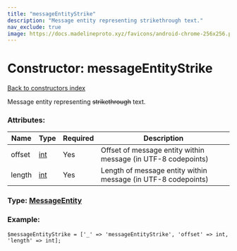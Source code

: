 ```yaml
---
title: "messageEntityStrike"
description: "Message entity representing strikethrough text."
nav_exclude: true
image: https://docs.madelineproto.xyz/favicons/android-chrome-256x256.png
---
```

# Constructor: messageEntityStrike  
[Back to constructors index](/API_docs/constructors/index.html)



Message entity representing <del>strikethrough</del> text.

### Attributes:

| Name     |    Type       | Required | Description |
|----------|---------------|----------|-------------|
|offset|[int](/API_docs/types/int.html) | Yes|Offset of message entity within message (in UTF-8 codepoints)|
|length|[int](/API_docs/types/int.html) | Yes|Length of message entity within message (in UTF-8 codepoints)|



### Type: [MessageEntity](/API_docs/types/MessageEntity.html)


### Example:

```
$messageEntityStrike = ['_' => 'messageEntityStrike', 'offset' => int, 'length' => int];
```  
